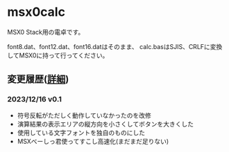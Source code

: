 # msx0calc

MSX0 Stack用の電卓です。

font8.dat、font12.dat、font16.datはそのまま、
calc.basはSJIS、CRLFに変換してMSX0に持って行ってください。

## 変更履歴([詳細](ChangeLog.md))
### 2023/12/16 v0.1
- 符号反転がただしく動作していなかったのを改修
- 演算結果の表示エリアの縦方向を小さくしてボタンを大きくした
- 使用している文字フォントを独自のものにした
- MSXべーしっ君使ってすこし高速化(まだまだ足りない)
